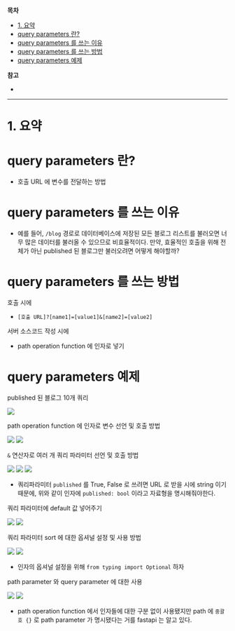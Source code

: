**목차**

- [1. 요약](#1-요약)
- [query parameters 란?](#query-parameters-란)
- [query parameters 를 쓰는 이유](#query-parameters-를-쓰는-이유)
- [query parameters 를 쓰는 방법](#query-parameters-를-쓰는-방법)
- [query parameters 예제](#query-parameters-예제)

**참고**

- [](https://)

---

# 1. 요약

>

# query parameters 란?

- 호출 URL 에 변수를 전달하는 방법

# query parameters 를 쓰는 이유

- 예를 들어, `/blog` 경로로 데이터베이스에 저장된 모든 블로그 리스트를 불러오면 너무 많은 데이터를 불러올 수 있으므로 비효율적이다. 만약, 효율적인 호출을 위해 전체가 아닌 published 된 블로그만 불러오려면 어떻게 해야할까?

# query parameters 를 쓰는 방법

호출 시에

- `[호출 URL]?[name1]=[value1]&[name2]=[value2]`

서버 소스코드 작성 시에

- path operation function 에 인자로 넣기

# query parameters 예제

published 된 블로그 10개 쿼리

![](/.uploads/2021-08-31-00-02-58.png)

path operation function 에 인자로 변수 선언 및 호출 방법

![](/.uploads/2021-08-31-01-38-15.png)
![](/.uploads/2021-08-31-01-39-05.png)

`&` 연산자로 여러 개 쿼리 파라미터 선언 및 호출 방법

![](/.uploads/2021-08-31-02-04-40.png)
![](/.uploads/2021-08-31-02-05-06.png)
![](/.uploads/2021-08-31-02-05-45.png)

- 쿼리파라미터 `published` 를 True, False 로 쓰려면 URL 로 받을 시에 string 이기 때문에, 위와 같이 인자에 `published: bool` 이라고 자료형을 명시해줘야한다.

쿼리 파라미터에 default 값 넣어주기

![](/.uploads/2021-08-31-02-08-17.png)
![](/.uploads/2021-08-31-02-08-28.png)

쿼리 파라미터 sort 에 대한 옵셔널 설정 및 사용 방법

![](/.uploads/2021-08-31-02-14-02.png)
![](/.uploads/2021-08-31-02-14-13.png)

- 인자의 옵셔널 설정을 위해 `from typing import Optional` 하자

path parameter 와 query parameter 에 대한 사용

![](/.uploads/2021-08-31-02-17-16.png)
![](/.uploads/2021-08-31-02-18-20.png)

- path operation function 에서 인자들에 대한 구분 없이 사용됐지만 path 에 `중괄호 {}` 로 path parameter 가 명시됐다는 거를 fastapi 는 알고 있다.